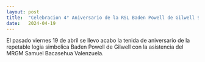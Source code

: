 ```yaml
---
layout: post
title:  "Celebracion 4° Aniversario de la RSL Baden Powell de Gilwell 9 #18"
date:   2024-04-19
---
```

El pasado viernes 19 de abril se llevo acabo la tenida de aniversario de la repetable logia simbolica Baden Powell de Gilwell con la asistencia del MRGM Samuel Bacasehua Valenzuela.
